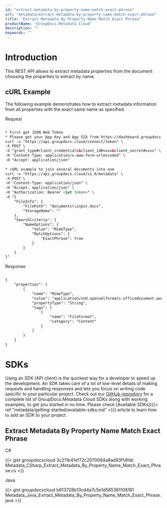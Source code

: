 ```yaml
---
id: "extract-metadata-by-property-name-match-exact-phrase"
url: "metadata/extract-metadata-by-property-name-match-exact-phrase"
title: "Extract Metadata By Property Name Match Exact Phrase"
productName: "GroupDocs.Metadata Cloud"
description: ""
keywords: ""
---
```







# Introduction #

This REST API allows to extract metadata properties from the document choosing the properties to extract by name.

## cURL Example ##

The following example demonstrates how to extract metadata information from all properties with the exact same name as specified.


 Request

```html 

* First get JSON Web Token
* Please get your App Key and App SID from https://dashboard.groupdocs.cloud/#/apps. Kindly place App Key in "client_secret" and App SID in "client_id" argument.
curl -v "https://api.groupdocs.cloud/connect/token" \
-X POST \
-d "grant_type#client_credentials&client_id#xxxx&client_secret#xxxx" \
-H "Content-Type: application/x-www-form-urlencoded" \
-H "Accept: application/json"
  
* cURL example to join several documents into one
curl -v "https://api.groupdocs.cloud/v1.0/metadata" \
-X POST \
-H "Content-Type: application/json" \
-H "Accept: application/json" \
-H "Authorization: Bearer <jwt token>" \
-d "{
    "FileInfo": {
        "FilePath": "documents\\input.docx",
        "StorageName": ""
    },
    "SearchCriteria": {
        "NameOptions": {
            "Value": "MimeType",
            "MatchOptions": {
                "ExactPhrase": true
            }
        }
    }
}"

 ```


 Response

```html 

{
    "properties": [
        {
            "name": "MimeType",
            "value": "application/vnd.openxmlformats-officedocument.wordprocessingml.document",
            "propertyType": "String",
            "tags": [
                {
                    "name": "FileFormat",
                    "category": "Content"
                }
            ]
        }
    ]
}

 ```



# SDKs #

Using an SDK (API client) is the quickest way for a developer to speed up the development. An SDK takes care of a lot of low-level details of making requests and handling responses and lets you focus on writing code specific to your particular project. Check out our [GitHub repository](https://github.com/groupdocs-metadata-cloud) for a complete list of GroupDocs.Metadata Cloud SDKs along with working examples, to get you started in no time. Please check [Available SDKs]({{< ref "metadata/getting-started/available-sdks.md" >}}) article to learn how to add an SDK to your project.

## Extract Metadata By Property Name Match Exact Phrase ##


 C#



{{< gist groupdocscloud 3c211b41ef72c2070064a8ad93f14fdc Metadata_CSharp_Extract_Metadata_By_Property_Name_Match_Exact_Phrase.cs >}}





 Java




{{< gist groupdocscloud b613728b13cd4a7c5e1d585361108181 Metadata_Java_Extract_Metadata_By_Property_Name_Match_Exact_Phrase.java >}}






 